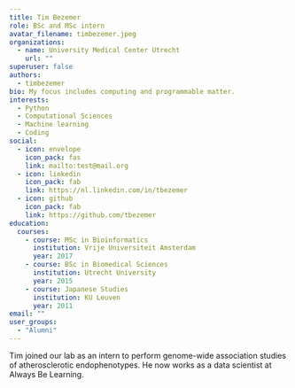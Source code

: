 ```yaml
---
title: Tim Bezemer
role: BSc and MSc intern
avatar_filename: timbezemer.jpeg
organizations:
  - name: University Medical Center Utrecht
    url: ""
superuser: false
authors:
  - timbezemer
bio: My focus includes computing and programmable matter.
interests:
  - Python
  - Computational Sciences
  - Machine learning
  - Coding
social:
  - icon: envelope
    icon_pack: fas
    link: mailto:test@mail.org
  - icon: linkedin
    icon_pack: fab
    link: https://nl.linkedin.com/in/tbezemer
  - icon: github
    icon_pack: fab
    link: https://github.com/tbezemer
education:
  courses:
    - course: MSc in Bioinformatics
      institution: Vrije Universiteit Amsterdam
      year: 2017
    - course: BSc in Biomedical Sciences
      institution: Utrecht University
      year: 2015
    - course: Japanese Studies
      institution: KU Leuven
      year: 2011
email: ""
user_groups:
  - "Alumni"
---
```

Tim joined our lab as an intern to perform genome-wide association studies of atherosclerotic endophenotypes. He now works as a data scientist at Always Be Learning.
